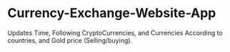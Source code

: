 # Currency-Exchange-Website-App
Updates Time, Following CryptoCurrencies, and Currencies According to countries, and Gold price (Selling/buying).
